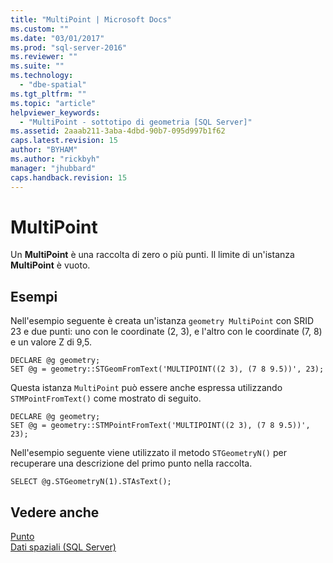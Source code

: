 ```yaml
---
title: "MultiPoint | Microsoft Docs"
ms.custom: ""
ms.date: "03/01/2017"
ms.prod: "sql-server-2016"
ms.reviewer: ""
ms.suite: ""
ms.technology: 
  - "dbe-spatial"
ms.tgt_pltfrm: ""
ms.topic: "article"
helpviewer_keywords: 
  - "MultiPoint - sottotipo di geometria [SQL Server]"
ms.assetid: 2aaab211-3aba-4dbd-90b7-095d997b1f62
caps.latest.revision: 15
author: "BYHAM"
ms.author: "rickbyh"
manager: "jhubbard"
caps.handback.revision: 15
---
```

# MultiPoint
  Un **MultiPoint** è una raccolta di zero o più punti. Il limite di un'istanza **MultiPoint** è vuoto.  
  
## Esempi  
 Nell'esempio seguente è creata un'istanza `geometry MultiPoint` con SRID 23 e due punti: uno con le coordinate (2, 3), e l'altro con le coordinate (7, 8) e un valore Z di 9,5.  
  
```  
DECLARE @g geometry;  
SET @g = geometry::STGeomFromText('MULTIPOINT((2 3), (7 8 9.5))', 23);  
```  
  
 Questa istanza `MultiPoint` può essere anche espressa utilizzando `STMPointFromText()` come mostrato di seguito.  
  
```  
DECLARE @g geometry;  
SET @g = geometry::STMPointFromText('MULTIPOINT((2 3), (7 8 9.5))', 23);  
```  
  
 Nell'esempio seguente viene utilizzato il metodo `STGeometryN()` per recuperare una descrizione del primo punto nella raccolta.  
  
```  
SELECT @g.STGeometryN(1).STAsText();  
```  
  
## Vedere anche  
 [Punto](../../relational-databases/spatial/point.md)   
 [Dati spaziali &#40;SQL Server&#41;](../../relational-databases/spatial/spatial-data-sql-server.md)  
  
  